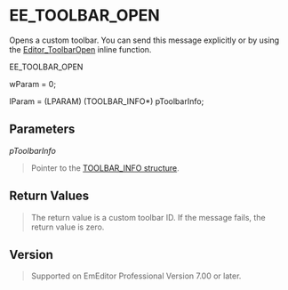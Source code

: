 # EE\_TOOLBAR\_OPEN

Opens a custom toolbar. You can send this message explicitly or
by using the [Editor\_ToolbarOpen](../macro/editor_toolbaropen) inline function.

EE\_TOOLBAR\_OPEN

wParam = 0;

lParam = (LPARAM) (TOOLBAR\_INFO\*) pToolbarInfo;

## Parameters

_pToolbarInfo_

> Pointer to the [TOOLBAR\_INFO structure](../structure/toolbar_info).

## Return Values

> The return value is a custom toolbar ID. If the message fails, the return value is zero.

## Version

> Supported on EmEditor Professional Version 7.00 or later.